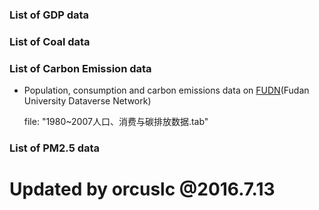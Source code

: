 ### List of GDP data

### List of Coal data

### List of Carbon Emission data

* Population, consumption and carbon emissions data on [FUDN](http://dvn.fudan.edu.cn/dvn/dv/RCCEYRD)(Fudan University Dataverse Network)

  file: "1980~2007人口、消费与碳排放数据.tab"

### List of PM2.5 data

# Updated by orcuslc @2016.7.13
